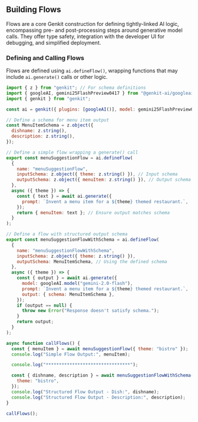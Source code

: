 ## Building Flows

Flows are a core Genkit construction for defining tightly-linked AI logic, encompassing pre- and post-processing steps around generative model calls. They offer type safety, integration with the developer UI for debugging, and simplified deployment.

### Defining and Calling Flows

Flows are defined using `ai.defineFlow()`, wrapping functions that may include `ai.generate()` calls or other logic.

```javascript
import { z } from "genkit"; // For schema definitions
import { googleAI, gemini25FlashPreview0417 } from "@genkit-ai/googleai";
import { genkit } from "genkit";

const ai = genkit({ plugins: [googleAI()], model: gemini25FlashPreview0417 });

// Define a schema for menu item output
const MenuItemSchema = z.object({
  dishname: z.string(),
  description: z.string(),
});

// Define a simple flow wrapping a generate() call
export const menuSuggestionFlow = ai.defineFlow(
  {
    name: "menuSuggestionFlow",
    inputSchema: z.object({ theme: z.string() }), // Input schema
    outputSchema: z.object({ menuItem: z.string() }), // Output schema
  },
  async ({ theme }) => {
    const { text } = await ai.generate({
      prompt: `Invent a menu item for a ${theme} themed restaurant.`,
    });
    return { menuItem: text }; // Ensure output matches schema
  }
);

// Define a flow with structured output schema
export const menuSuggestionFlowWithSchema = ai.defineFlow(
  {
    name: "menuSuggestionFlowWithSchema",
    inputSchema: z.object({ theme: z.string() }),
    outputSchema: MenuItemSchema, // Using the defined schema
  },
  async ({ theme }) => {
    const { output } = await ai.generate({
      model: googleAI.model("gemini-2.0-flash"),
      prompt: `Invent a menu item for a ${theme} themed restaurant.`,
      output: { schema: MenuItemSchema },
    });
    if (output == null) {
      throw new Error("Response doesn't satisfy schema.");
    }
    return output;
  }
);

async function callFlows() {
  const { menuItem } = await menuSuggestionFlow({ theme: "bistro" });
  console.log("Simple Flow Output:", menuItem);

  console.log("********************************");

  const { dishname, description } = await menuSuggestionFlowWithSchema({
    theme: "bistro",
  });
  console.log("Structured Flow Output - Dish:", dishname);
  console.log("Structured Flow Output - Description:", description);
}

callFlows();
```
